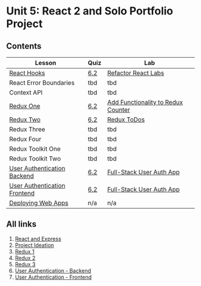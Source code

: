 # Unit 5: React 2 and Solo Portfolio Project

## Contents

| Lesson | Quiz | Lab |
| --- | --- | --- |
| [React Hooks](./react_hooks/README.md) | [6.2](https://canvas.instructure.com/courses/1605748/assignments/13445542) | [Refactor React Labs](https://github.com/joinpursuit/Pursuit-Core-Web-React-Hooks-Lab/blob/master/README.md) |
| React Error Boundaries | tbd | tbd |
| Context API | tbd | tbd |
| [Redux One](./redux_1/README.md) | [6.2](https://canvas.instructure.com/courses/1605748/assignments/13486716) | [Add Functionality to Redux Counter](https://github.com/joinpursuit/FSW-Redux-One-Lab) |
| [Redux Two](./redux_2/README.md) | [6.2](https://canvas.instructure.com/courses/1605748/quizzes/4596400) | [Redux ToDos](https://github.com/joinpursuit/Pursuit-Core-Web-Redux-Lab-Two) |
| Redux Three | tbd | tbd |
| Redux Four | tbd | tbd |
| Redux Toolkit One | tbd | tbd |
| Redux Toolkit Two | tbd | tbd |
| [User Authentication Backend](./user_authentication_backend/README.md) | [6.2](https://canvas.instructure.com/courses/1605748/quizzes/4639393) | [Full-Stack User Auth App](https://github.com/joinpursuit/Pursuit-Core-Web-FullStack-User-Authentication-Lab) |
| [User Authentication Frontend](./user_authentication_frontend/README.md) | [6.2](https://canvas.instructure.com/courses/1605748/quizzes/4635841) | [Full-Stack User Auth App](https://github.com/joinpursuit/Pursuit-Core-Web-FullStack-User-Authentication-Lab) |
| [Deploying Web Apps](./deployment/README.md) | n/a | n/a |


## All links
1.  [React and Express](./react_express/README.md)
2.  [Project Ideation](./project_ideation/README.md)
3.  [Redux 1](./redux_1/README.md)
4.  [Redux 2](./redux_2/README.md)
5.  [Redux 3](,/redux_3/README.md)
6.  [User Authentication - Backend](./user_authentication_backend/README.md)
7.  [User Authentication - Frontend](./user_authentication_frontend/README.md)
